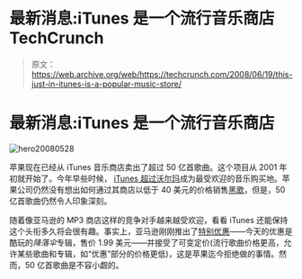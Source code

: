 # 最新消息:iTunes 是一个流行音乐商店 TechCrunch

> 原文：<https://web.archive.org/web/https://techcrunch.com/2008/06/19/this-just-in-itunes-is-a-popular-music-store/>

# 最新消息:iTunes 是一个流行音乐商店

![hero20080528](img/b0f1297a513a03530fd63fb472b51dc0.png "hero20080528")

苹果现在已经从 iTunes 音乐商店卖出了超过 50 亿首歌曲。这个项目从 2001 年初就开始了。今年早些时候， [iTunes 超过沃尔玛](https://web.archive.org/web/20230121164604/http://www.crunchgear.com/2008/02/27/itunes-poised-to-become-largest-music-retailer-in-us-within-the-year/)成为最受欢迎的音乐购买地。苹果公司仍然没有想出如何通过其商店以低于 40 美元的价格销售[黑歌](https://web.archive.org/web/20230121164604/http://www.walmart.com/catalog/product.do?product_id=9886204)，但是，50 亿首歌曲仍然令人印象深刻。

随着像亚马逊的 MP3 商店这样的竞争对手越来越受欢迎，看看 iTunes 还能保持这个头衔多久将会很有趣。事实上，亚马逊刚刚推出了[特别优惠](https://web.archive.org/web/20230121164604/http://www.amazon.com/gp/feature.html/ref=amb_link_6940572_1?ie=UTF8&docId=1000170271&pf_rd_m=ATVPDKIKX0DER&pf_rd_s=ilm&pf_rd_r=1RB8RMM6PZ6RCZD92RQY&pf_rd_t=101&pf_rd_p=408839001&pf_rd_i=163856011)——今天的优惠是酷玩的*降落伞*专辑，售价 1.99 美元——并接受了可变定价(流行歌曲价格更高，允许某些歌曲和专辑，如“优惠”部分的价格更低)，这是苹果迄今拒绝做的事情。然而，50 亿首歌曲是不容小觑的。